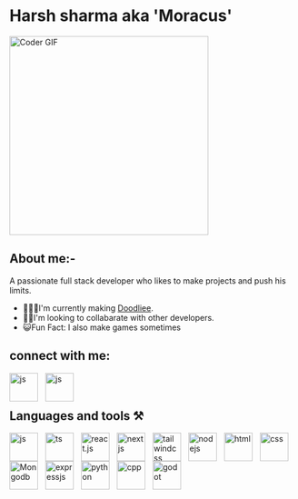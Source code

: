 # Harsh sharma aka 'Moracus'
<img alt="Coder GIF"  width=350 src="https://camo.githubusercontent.com/19db51af5f90f1b152bc0b9078f5fe97053955be5074f03f17019c70345bdcdb/68747470733a2f2f6d69726f2e6d656469756d2e636f6d2f6d61782f313336302f302a37513379765349765f7430696f4a2d5a2e676966" />

## About me:-
  <p>A passionate full stack developer who likes to make projects and push his limits.</p>
  <ul>
    <li> 👨🏻‍💻I'm currently making <a href="https://doodliee.tech">Doodliee</a>.</li>
    <li> 👯‍♂️I'm looking to collabarate with other developers. </li>
    <li> 😺Fun Fact: I also make games sometimes</li>
  </ul>
  
## connect with me:
<a href="https://www.linkedin.com/in/harsh-sharma-027468201"><img  align="left" href="www.linkedin.com/in/harsh-sharma-027468201"  alt="js" width=50 src="https://cdn.jsdelivr.net/gh/devicons/devicon@latest/icons/linkedin/linkedin-original.svg" style="padding-right:10px" /></a>
<a href="https://x.com/moracush"><img  align="left" href="www.linkedin.com/in/harsh-sharma-027468201"  alt="js" width=50 src="https://cdn.jsdelivr.net/gh/devicons/devicon@latest/icons/twitter/twitter-original.svg" style="padding-right:10px" /></a>
<br/>
<br/>


## Languages and tools ⚒️
<img  align="left"  alt="js" width=50 src="https://cdn.jsdelivr.net/gh/devicons/devicon@latest/icons/javascript/javascript-original.svg" style="padding-right:10px" />
<img  align = "left" alt="ts" width=50 src="https://cdn.jsdelivr.net/gh/devicons/devicon@latest/icons/typescript/typescript-original.svg" style="padding-right:10px" />
<img  align = "left" alt="react.js" width=50 src="https://cdn.jsdelivr.net/gh/devicons/devicon@latest/icons/react/react-original.svg" style="padding-right:10px" />
<img  align = "left" alt="nextjs" width=50 src="https://cdn.jsdelivr.net/gh/devicons/devicon@latest/icons/nextjs/nextjs-original.svg" style="padding-right:10px" />
<img  align = "left" alt="tailwindcss" width=50 src="https://cdn.jsdelivr.net/gh/devicons/devicon@latest/icons/tailwindcss/tailwindcss-original.svg" style="padding-right:10px" />
<img  align = "left" alt="nodejs" width=50 src="https://cdn.jsdelivr.net/gh/devicons/devicon@latest/icons/nodejs/nodejs-original.svg" style="padding-right:10px" />
<img  align = "left" alt="html" width=50 src="https://cdn.jsdelivr.net/gh/devicons/devicon@latest/icons/html5/html5-original.svg" style="padding-right:10px" />
<img  align = "left" alt="css" width=50 src="https://cdn.jsdelivr.net/gh/devicons/devicon@latest/icons/css3/css3-original.svg" style="padding-right:10px" />
<img  align = "left" alt="Mongodb" width=50 src="https://cdn.jsdelivr.net/gh/devicons/devicon@latest/icons/mongodb/mongodb-original-wordmark.svg" style="padding-right:10px" />
<img  align = "left" alt="expressjs" width=50 src="https://cdn.jsdelivr.net/gh/devicons/devicon@latest/icons/express/express-original.svg" style="padding-right:10px" />
<img  align = "left" alt="python" width=50 src="https://cdn.jsdelivr.net/gh/devicons/devicon@latest/icons/python/python-original.svg" style="padding-right:10px" />
<img  align = "left" alt="cpp" width=50 src="https://cdn.jsdelivr.net/gh/devicons/devicon@latest/icons/cplusplus/cplusplus-original.svg" style="padding-right:10px" />
<img  align = "left" alt="godot" width=50 src="https://cdn.jsdelivr.net/gh/devicons/devicon@latest/icons/godot/godot-original.svg" style="padding-right:10px" />
<br/>

# 

    
 
